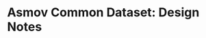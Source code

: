 Asmov Common Dataset: Design Notes
================================================================================

